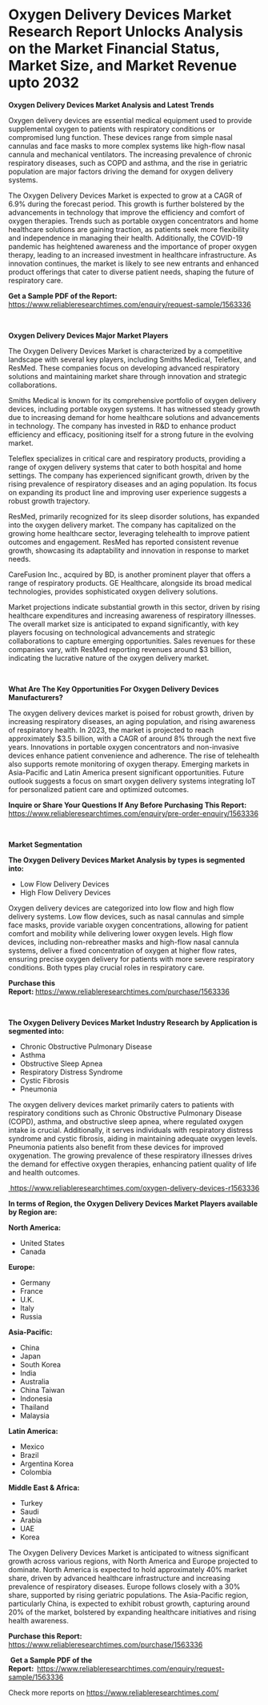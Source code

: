 <p><h1>Oxygen Delivery Devices Market Research Report Unlocks Analysis on the Market Financial Status, Market Size, and Market Revenue upto 2032</h1></p><p><strong>Oxygen Delivery Devices Market Analysis and Latest Trends</strong></p>
<p><p>Oxygen delivery devices are essential medical equipment used to provide supplemental oxygen to patients with respiratory conditions or compromised lung function. These devices range from simple nasal cannulas and face masks to more complex systems like high-flow nasal cannula and mechanical ventilators. The increasing prevalence of chronic respiratory diseases, such as COPD and asthma, and the rise in geriatric population are major factors driving the demand for oxygen delivery systems.</p><p>The Oxygen Delivery Devices Market is expected to grow at a CAGR of 6.9% during the forecast period. This growth is further bolstered by the advancements in technology that improve the efficiency and comfort of oxygen therapies. Trends such as portable oxygen concentrators and home healthcare solutions are gaining traction, as patients seek more flexibility and independence in managing their health. Additionally, the COVID-19 pandemic has heightened awareness and the importance of proper oxygen therapy, leading to an increased investment in healthcare infrastructure. As innovation continues, the market is likely to see new entrants and enhanced product offerings that cater to diverse patient needs, shaping the future of respiratory care.</p></p>
<p><strong>Get a Sample PDF of the Report:&nbsp;</strong> <a href="https://www.reliableresearchtimes.com/enquiry/request-sample/1563336?utm_campaign=3047&utm_medium=2&utm_source=Github&utm_content=ia&utm_term=05032025&utm_id=oxygen-delivery-devices">https://www.reliableresearchtimes.com/enquiry/request-sample/1563336</a></p>
<p>&nbsp;</p>
<p><strong>Oxygen Delivery Devices Major Market Players</strong></p>
<p><p>The Oxygen Delivery Devices Market is characterized by a competitive landscape with several key players, including Smiths Medical, Teleflex, and ResMed. These companies focus on developing advanced respiratory solutions and maintaining market share through innovation and strategic collaborations.</p><p>Smiths Medical is known for its comprehensive portfolio of oxygen delivery devices, including portable oxygen systems. It has witnessed steady growth due to increasing demand for home healthcare solutions and advancements in technology. The company has invested in R&D to enhance product efficiency and efficacy, positioning itself for a strong future in the evolving market.</p><p>Teleflex specializes in critical care and respiratory products, providing a range of oxygen delivery systems that cater to both hospital and home settings. The company has experienced significant growth, driven by the rising prevalence of respiratory diseases and an aging population. Its focus on expanding its product line and improving user experience suggests a robust growth trajectory.</p><p>ResMed, primarily recognized for its sleep disorder solutions, has expanded into the oxygen delivery market. The company has capitalized on the growing home healthcare sector, leveraging telehealth to improve patient outcomes and engagement. ResMed has reported consistent revenue growth, showcasing its adaptability and innovation in response to market needs.</p><p>CareFusion Inc., acquired by BD, is another prominent player that offers a range of respiratory products. GE Healthcare, alongside its broad medical technologies, provides sophisticated oxygen delivery solutions.</p><p>Market projections indicate substantial growth in this sector, driven by rising healthcare expenditures and increasing awareness of respiratory illnesses. The overall market size is anticipated to expand significantly, with key players focusing on technological advancements and strategic collaborations to capture emerging opportunities. Sales revenues for these companies vary, with ResMed reporting revenues around $3 billion, indicating the lucrative nature of the oxygen delivery market.</p></p>
<p>&nbsp;</p>
<p><strong>What Are The Key Opportunities For Oxygen Delivery Devices Manufacturers?</strong></p>
<p><p>The oxygen delivery devices market is poised for robust growth, driven by increasing respiratory diseases, an aging population, and rising awareness of respiratory health. In 2023, the market is projected to reach approximately $3.5 billion, with a CAGR of around 8% through the next five years. Innovations in portable oxygen concentrators and non-invasive devices enhance patient convenience and adherence. The rise of telehealth also supports remote monitoring of oxygen therapy. Emerging markets in Asia-Pacific and Latin America present significant opportunities. Future outlook suggests a focus on smart oxygen delivery systems integrating IoT for personalized patient care and optimized outcomes.</p></p>
<p><strong>Inquire or Share Your Questions If Any Before Purchasing This Report:</strong> <a href="https://www.reliableresearchtimes.com/enquiry/pre-order-enquiry/1563336?utm_campaign=3047&utm_medium=2&utm_source=Github&utm_content=ia&utm_term=05032025&utm_id=oxygen-delivery-devices">https://www.reliableresearchtimes.com/enquiry/pre-order-enquiry/1563336</a></p>
<p>&nbsp;</p>
<p><strong>Market Segmentation</strong></p>
<p><strong>The Oxygen Delivery Devices Market Analysis by types is segmented into:</strong></p>
<p><ul><li>Low Flow Delivery Devices</li><li>High Flow Delivery Devices</li></ul></p>
<p><p>Oxygen delivery devices are categorized into low flow and high flow delivery systems. Low flow devices, such as nasal cannulas and simple face masks, provide variable oxygen concentrations, allowing for patient comfort and mobility while delivering lower oxygen levels. High flow devices, including non-rebreather masks and high-flow nasal cannula systems, deliver a fixed concentration of oxygen at higher flow rates, ensuring precise oxygen delivery for patients with more severe respiratory conditions. Both types play crucial roles in respiratory care.</p></p>
<p><strong>Purchase this Report:&nbsp;</strong><a href="https://www.reliableresearchtimes.com/purchase/1563336?utm_campaign=3047&utm_medium=2&utm_source=Github&utm_content=ia&utm_term=05032025&utm_id=oxygen-delivery-devices">https://www.reliableresearchtimes.com/purchase/1563336</a></p>
<p>&nbsp;</p>
<p><strong>The Oxygen Delivery Devices Market Industry Research by Application is segmented into:</strong></p>
<p><ul><li>Chronic Obstructive Pulmonary Disease</li><li>Asthma</li><li>Obstructive Sleep Apnea</li><li>Respiratory Distress Syndrome</li><li>Cystic Fibrosis</li><li>Pneumonia</li></ul></p>
<p><p>The oxygen delivery devices market primarily caters to patients with respiratory conditions such as Chronic Obstructive Pulmonary Disease (COPD), asthma, and obstructive sleep apnea, where regulated oxygen intake is crucial. Additionally, it serves individuals with respiratory distress syndrome and cystic fibrosis, aiding in maintaining adequate oxygen levels. Pneumonia patients also benefit from these devices for improved oxygenation. The growing prevalence of these respiratory illnesses drives the demand for effective oxygen therapies, enhancing patient quality of life and health outcomes.</p></p>
<p><a href="https://www.reliableresearchtimes.com/oxygen-delivery-devices-r1563336?utm_campaign=3047&utm_medium=2&utm_source=Github&utm_content=ia&utm_term=05032025&utm_id=oxygen-delivery-devices">&nbsp;https://www.reliableresearchtimes.com/oxygen-delivery-devices-r1563336</a></p>
<p><strong>In terms of Region, the Oxygen Delivery Devices Market Players available by Region are:</strong></p>
<p>
    <p> <strong> North America: </strong>
        <ul>
            <li>United States</li>
            <li>Canada</li>
        </ul>
        </p> 
    <p> <strong> Europe: </strong>
        <ul>
            <li>Germany</li>
            <li>France</li>
            <li>U.K.</li>
            <li>Italy</li>
            <li>Russia</li>
        </ul>
        </p> 
    <p> <strong> Asia-Pacific: </strong>
        <ul>
            <li>China</li>
            <li>Japan</li>
            <li>South Korea</li>
            <li>India</li>
            <li>Australia</li>
            <li>China Taiwan</li>
            <li>Indonesia</li>
            <li>Thailand</li>
            <li>Malaysia</li>
        </ul>
        </p> 
    <p> <strong> Latin America: </strong>
        <ul>
            <li>Mexico</li>
            <li>Brazil</li>
            <li>Argentina Korea</li>
            <li>Colombia</li>
        </ul>
        </p> 
    <p> <strong> Middle East & Africa: </strong>
        <ul>
            <li>Turkey</li>
            <li>Saudi</li>
            <li>Arabia</li>
            <li>UAE</li>
            <li>Korea</li>
        </ul>
    </p>
    </p>
<p><p>The Oxygen Delivery Devices Market is anticipated to witness significant growth across various regions, with North America and Europe projected to dominate. North America is expected to hold approximately 40% market share, driven by advanced healthcare infrastructure and increasing prevalence of respiratory diseases. Europe follows closely with a 30% share, supported by rising geriatric populations. The Asia-Pacific region, particularly China, is expected to exhibit robust growth, capturing around 20% of the market, bolstered by expanding healthcare initiatives and rising health awareness.</p></p>
<p><strong>Purchase this Report: </strong><a href="https://www.reliableresearchtimes.com/purchase/1563336?utm_campaign=3047&utm_medium=2&utm_source=Github&utm_content=ia&utm_term=05032025&utm_id=oxygen-delivery-devices">https://www.reliableresearchtimes.com/purchase/1563336</a></p>
<p>&nbsp;<strong>Get a Sample PDF of the Report:&nbsp;&nbsp;</strong><a href="https://www.reliableresearchtimes.com/enquiry/request-sample/1563336?utm_campaign=3047&utm_medium=2&utm_source=Github&utm_content=ia&utm_term=05032025&utm_id=oxygen-delivery-devices">https://www.reliableresearchtimes.com/enquiry/request-sample/1563336</a></p>
<p><strong></strong></p>
<p>Check more reports on <a href="https://www.reliableresearchtimes.com/?utm_campaign=3047&utm_medium=2&utm_source=Github&utm_content=ia&utm_term=05032025&utm_id=oxygen-delivery-devices">https://www.reliableresearchtimes.com/</a></p>